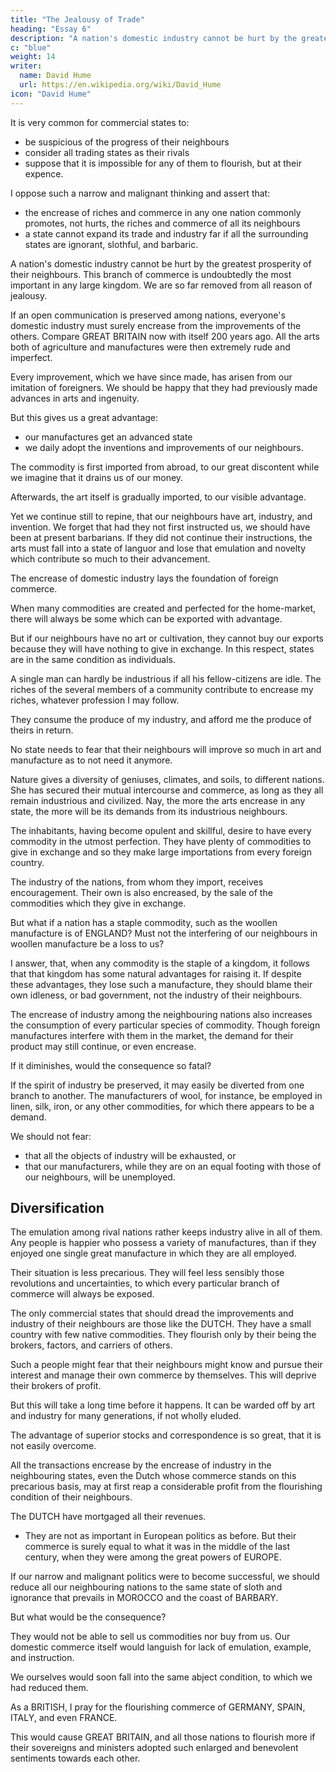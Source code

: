 ```yaml
---
title: "The Jealousy of Trade"
heading: "Essay 6"
description: "A nation's domestic industry cannot be hurt by the greatest prosperity of their neighbours"
c: "blue"
weight: 14
writer:
  name: David Hume
  url: https://en.wikipedia.org/wiki/David_Hume
icon: "David Hume"
---
```


<!-- HAVING endeavoured to remove one species of ill-founded jealousy, which is so prevalent among commercial nations, it may not be amiss to mention another, which seems equally groundless. -->

It is very common for commercial states to:
- be suspicious of the progress of their neighbours
- consider all trading states as their rivals
- suppose that it is impossible for any of them to flourish, but at their expence. 

I oppose such a narrow and malignant thinking and assert that:
- the encrease of riches and commerce in any one nation commonly promotes, not hurts, the riches and commerce of all its neighbours
- a state cannot expand its trade and industry far if all the surrounding states are ignorant, slothful, and barbaric.

A nation's domestic industry cannot be hurt by the greatest prosperity of their neighbours. This branch of commerce is undoubtedly the most important in any large kingdom. We are so far removed from all reason of jealousy. 

If an open communication is preserved among nations, everyone's domestic industry must surely  encrease from the improvements of the others. Compare GREAT BRITAIN now with itself 200 years ago. All the arts both of agriculture and manufactures were then extremely rude and imperfect. 

Every improvement, which we have since made, has arisen from our imitation of foreigners. We should be happy that they had previously made advances in arts and ingenuity. 

But this gives us a great advantage:
- our manufactures get an advanced state 
- we daily adopt the inventions and improvements of our neighbours.

The commodity is first imported from abroad, to our great discontent while we imagine that it drains us of our money.

Afterwards, the art itself is gradually imported, to our visible advantage. 

Yet we continue still to repine, that our neighbours have art, industry, and invention. We forget that had they not first instructed us, we should have been at present barbarians. If they did not continue their instructions, the arts must fall into a state of languor and lose that emulation and novelty which contribute so much to their advancement.


The encrease of domestic industry lays the foundation of foreign commerce. 

When many commodities are created and perfected for the home-market, there will always be some which can be exported with advantage.

But if our neighbours have no art or cultivation, they cannot buy our exports because they will have nothing to give in exchange. In this respect, states are in the same condition as individuals. 

A single man can hardly be industrious if all his fellow-citizens are idle. The riches of the several members of a community contribute to encrease my riches, whatever profession I may follow. 

They consume the produce of my industry, and afford me the produce of theirs in return.


No state needs to fear that their neighbours will improve so much in art and manufacture as to not need it anymore. 

Nature gives a diversity of geniuses, climates, and soils, to different nations. She has secured their mutual intercourse and commerce, as long as they all remain industrious and civilized. Nay, the more the arts encrease in any state, the more will be its demands from its industrious neighbours.

The inhabitants, having become opulent and skillful, desire to have every commodity in the utmost perfection. They have plenty of commodities to give in exchange and so they make large importations from every foreign country. 

The industry of the nations, from whom they import, receives encouragement. Their own is also encreased, by the sale of the commodities which they give in exchange.

But what if a nation has a staple commodity, such as the woollen manufacture is of ENGLAND?  Must not the interfering of our neighbours in woollen manufacture be a loss to us?

I answer, that, when any commodity is the staple of a kingdom, it follows that that kingdom has some natural advantages for raising it. If despite these advantages, they lose such a manufacture, they should blame their own idleness, or bad government, not the industry of their neighbours.

The encrease of industry among the neighbouring nations also increases the consumption of every particular species of commodity. Though foreign manufactures interfere with them in the market, the demand for their product may still continue, or even encrease. 

If it diminishes, would the consequence so fatal? 

If the spirit of industry be preserved, it may easily be diverted from one branch to another. The manufacturers of wool, for instance, be employed in linen, silk, iron, or any other commodities, for which there appears to be a demand. 

We should not fear:
- that all the objects of industry will be exhausted, or
- that our manufacturers, while they are on an equal footing with those of our neighbours, will be unemployed. <!-- in danger of wanting employment.  -->


## Diversification

The emulation among rival nations rather keeps industry alive in all of them. Any people is happier who possess a variety of manufactures, than if they enjoyed one single great manufacture in which they are all employed. 

Their situation is less precarious. They will feel less sensibly those revolutions and uncertainties, to which every particular branch of commerce will always be exposed.


The only commercial states that should dread the improvements and industry of their neighbours are those like the DUTCH. They have a small country with few native commodities. They flourish only by their being the brokers, factors, and carriers of others. 

Such a people might fear that their neighbours might know and pursue their interest and manage their own commerce by themselves. This will deprive their brokers of profit. 

But this will take a long time before it happens. It can be warded off by art and industry for many generations, if not wholly eluded. 

The advantage of superior stocks and correspondence is so great, that it is not easily overcome. 

All the transactions encrease by the encrease of industry in the neighbouring states, even the Dutch whose commerce stands on this precarious basis, may at first reap a considerable profit from the flourishing condition of their neighbours. 

The DUTCH have mortgaged all their revenues. 
- They are not as important in European politics as before. But <!--   make not such a figure in political transactions as formerly; but --> their commerce is surely equal to what it was in the middle of the last century, when they were among the great powers of EUROPE.


If our narrow and malignant politics were to become successful, we should reduce all our neighbouring nations to the same state of sloth and ignorance that prevails in MOROCCO and the coast of BARBARY. 

But what would be the consequence? 

They would not be able to sell us commodities nor buy from us. Our domestic commerce itself would languish for lack of emulation, example, and instruction.

We ourselves would soon fall into the same abject condition, to which we had reduced them. 

As a BRITISH, I pray for the flourishing commerce of GERMANY, SPAIN, ITALY, and even FRANCE. 

This would cause GREAT BRITAIN, and all those nations to flourish more if their sovereigns and ministers adopted such enlarged and benevolent sentiments towards each other.

<!-- In the preceding essay, Hume argued that no nation need fear that its supply of money will be depleted by trade. Now he addresses another of the “jealousies” that inhibit free trade, namely, the fear that trading will cause a nation harm insofar as it contributes to the improvement and prosperity of its neighbors. This essay, which made its first appearance some eight years later than the other economic essays, represents the culmination of Hume’s thinking about the mutual benefits of trade or commerce and the undesirability of raising barriers to protect even what might be considered a nation’s “staple” commodities. According to Green and Grose, this essay appeared for the first time in the 1758 edition of the
Essays and Treatises on Several Subjects. Greig points out, however, that both this essay and the one entitled “Of the Coalition of Parties” were printed and paged separately and bound up with later copies of the 1758 edition of the
Essays and Treatises. The actual date of its appearance, therefore, was late 1759 or early 1760. See J. T. Y. Greig, ed.,
The Letters of David Hume (Oxford: Clarendon Press, 1932), 1:272 and 317.]
 -->